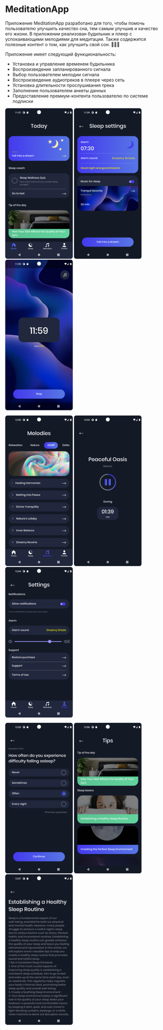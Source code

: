 # MeditationApp

Приложение MeditationApp разработано для того, чтобы помочь пользователю улучшить качество сна, тем самым улучшив и качество его жизни. В приложении реализован будильник и плеер с успокаивающими мелодиями для медитации. Также содержится полезные контент о том, как улучшить свой сон. 🌙✨✨

Приложение имеет следующий функциональность:
  - Установка и управление временем будильника
  - Воспроизведение запланированного сигнала
  - Выбор пользователем мелодии сигнала
  - Воспроизведение аудиотреков в плеере через сеть
  - Установка длительности прослушивания трека 
  - Заполнение пользователем анкеты данных
  - Предоставление премиум-контента пользователю по системе подписки


<img src="MeditationAppScreenshots/Screenshot_1.png" alt="Alt Text" width="216" height="480">    <img src="MeditationAppScreenshots/Screenshot_2.png" alt="Alt Text" width="216" height="480">    <img src="MeditationAppScreenshots/Screenshot_3.png" alt="Alt Text" width="216" height="480"> 

<img src="MeditationAppScreenshots/Screenshot_4.png" alt="Alt Text" width="216" height="480">  <img src="MeditationAppScreenshots/Screenshot_5.png" alt="Alt Text" width="216" height="480">  <img src="MeditationAppScreenshots/Screenshot_6.png" alt="Alt Text" width="216" height="480">

<img src="MeditationAppScreenshots/Screenshot_7.png" alt="Alt Text" width="216" height="480">  <img src="MeditationAppScreenshots/Screenshot_8.png" alt="Alt Text" width="216" height="480">  <img src="MeditationAppScreenshots/Screenshot_9.png" alt="Alt Text" width="216" height="480">
